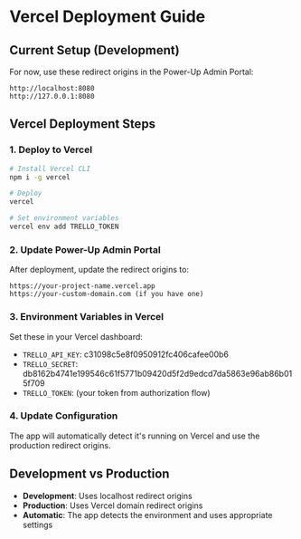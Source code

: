 # Vercel Deployment Guide

## Current Setup (Development)

For now, use these redirect origins in the Power-Up Admin Portal:
```
http://localhost:8080
http://127.0.0.1:8080
```

## Vercel Deployment Steps

### 1. Deploy to Vercel
```bash
# Install Vercel CLI
npm i -g vercel

# Deploy
vercel

# Set environment variables
vercel env add TRELLO_TOKEN
```

### 2. Update Power-Up Admin Portal

After deployment, update the redirect origins to:
```
https://your-project-name.vercel.app
https://your-custom-domain.com (if you have one)
```

### 3. Environment Variables in Vercel

Set these in your Vercel dashboard:
- `TRELLO_API_KEY`: c31098c5e8f0950912fc406cafee00b6
- `TRELLO_SECRET`: db8162b4741e199546c61f5771b09420d5f2d9edcd7da5863e96ab86b015f709
- `TRELLO_TOKEN`: (your token from authorization flow)

### 4. Update Configuration

The app will automatically detect it's running on Vercel and use the production redirect origins.

## Development vs Production

- **Development**: Uses localhost redirect origins
- **Production**: Uses Vercel domain redirect origins
- **Automatic**: The app detects the environment and uses appropriate settings


